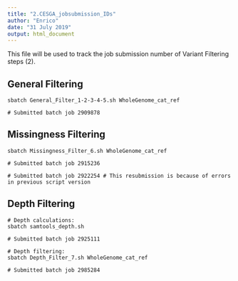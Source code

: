 ```yaml
---
title: "2.CESGA_jobsubmission_IDs"
author: "Enrico"
date: "31 July 2019"
output: html_document
---
```


This file will be used to track the job submission number of Variant Filtering steps (2).

## General Filtering

```
sbatch General_Filter_1-2-3-4-5.sh WholeGenome_cat_ref

# Submitted batch job 2909878
```

## Missingness Filtering

```
sbatch Missingness_Filter_6.sh WholeGenome_cat_ref

# Submitted batch job 2915236

# Submitted batch job 2922254 # This resubmission is because of errors in previous script version
```

## Depth Filtering

```
# Depth calculations:
sbatch samtools_depth.sh

# Submitted batch job 2925111

# Depth filtering:
sbatch Depth_Filter_7.sh WholeGenome_cat_ref

# Submitted batch job 2985284
```
